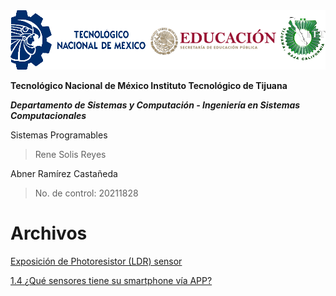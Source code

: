 <img src="Img_Escuela.png">

**Tecnológico​ ​Nacional​ ​de​ ​México Instituto Tecnológico de Tijuana**

***Departamento de Sistemas y Computación - Ingeniería en Sistemas Computacionales***

Sistemas Programables

  > Rene Solis Reyes

Abner Ramírez Castañeda

  > No. de control: 20211828

# Archivos

[Exposición de Photoresistor (LDR) sensor](/PhotoResistor.md)

[1.4 ¿Qué sensores tiene su smartphone vía APP?](/SensoresMiCel.md)
